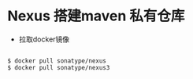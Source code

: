 # Nexus 搭建maven 私有仓库

* 拉取docker镜像
<pre><code>
$ docker pull sonatype/nexus
$ docker pull sonatype/nexus3
</code></pre>